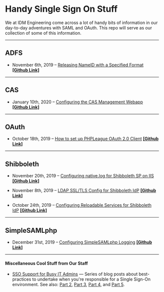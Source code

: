 # Handy Single Sign On Stuff #

We at IDM Engineering come across a lot of handy bits of information in our day-to-day adventures with SAML and OAuth. This repo will serve as our collection of some of this information.

---

## ADFS ##

- November 6th, 2019 &ndash; [Releasing NameID with a Specified Format](http://idmengineering.com/adfs-sending-nameid-with-specific-format/) [ **[Github Link]** ](adfs/sending-nameid-with-specific-format.md)

---

## CAS ##

- January 10th, 2020 &ndash; [Configuring the CAS Management Webapp](https://idmengineering.com/configuring-the-cas-management-webapp/) [ **[Github Link]** ](cas/cas-management-overlay.md)

---

## OAuth ##

- October 18th, 2019 &ndash; [How to set up PHPLeague OAuth 2.0 Client](https://idmengineering.com/setting-up-php-oauth-client/) [ **[Github Link]** ](oauth/setting-up-php-oauth-client.md)

---

## Shibboleth ##

- November 20th, 2019 &ndash; [Configuring native.log for Shibboleth SP on IIS](https://idmengineering.com/shibboleth-iis-native-logging/) [ **[Github Link]** ](https://github.com/idmengineering/handy_stuff/blob/master/shib/iis-native-logger.md)

- November 8th, 2019 &ndash; [LDAP SSL/TLS Config for Shibboleth IdP](https://idmengineering.com/ldap-ssl-tls-config-shib-idp/) [ **[Github Link]** ](https://github.com/idmengineering/handy_stuff/blob/master/shib/ldap-ssl-tls-config-shib-idp.md)

- October 24th, 2019 &ndash; [Configuring Reloadable Services for Shibboleth IdP](https://idmengineering.com/configuring-reloadable-services-for-shibboleth/) [ **[Github Link]** ](shib/reloadable-services.md)

---

## SimpleSAMLphp ##

- December 31st, 2019 &ndash; [Configuring SimpleSAMLphp Logging](https://idmengineering.com/configuring-simplesamlphp-logging/) [ **[Github Link]** ](https://github.com/idmengineering/handy_stuff/blob/master/simplesamlphp/ssp-logging-guide.md)

---

#### Miscellaneous Cool Stuff from Our Staff ####

- [SSO Support for Busy IT Admins](https://idmengineering.com/sso-support-for-busy-it-admins/) &mdash; Series of blog posts about best-practices to undertake when you're responsible for a Single Sign-On environment. See also: [Part 2](https://idmengineering.com/sso-support-for-busy-it-admins-2-the-lab/), [Part 3](https://idmengineering.com/sso-support-for-busy-it-admins-3-finding-help-when-you-need-it-desperately/), [Part 4](https://idmengineering.com/sso-support-for-busy-it-admins-4-monitoring/), and [Part 5](https://idmengineering.com/sso-support-for-busy-it-admins-5-managing-integrations/).
